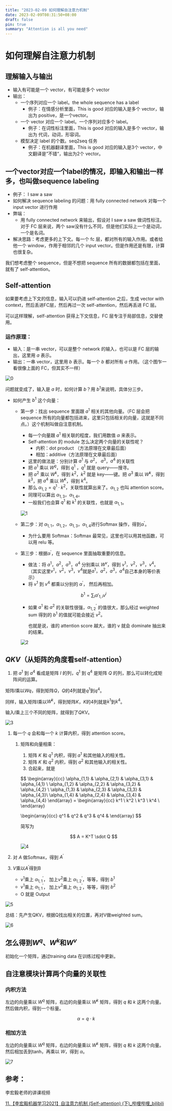 ```yaml
---
title: "2023-02-09 如何理解自注意力机制"  
date: 2023-02-09T08:31:50+08:00  
draft: false  
pin: true 
summary: "Attention is all you need"  
---
```

# 如何理解自注意力机制
## 理解输入与输出

- 输入有可能是一个 vector，有可能是多个 vector
- 输出：
    - 一个序列对应一个 label。the whole sequence has a label
        - 例子：在情感分析里面，This is good 对应的输入是多个 vector，输出为 positive，是一个vector。
    - 一个 vector 对应一个 label。一个序列对应多个 label。
        - 例子：在词性标注里面，This is good 对应的输入是多个 vector，输出为 代词，动词，形容词。
    - 模型决定 label 的个数。seq2seq 任务
        - 例子：在机器翻译里面，This is good 对应的输入是3个 vector，中文翻译是”不错“，输出为2个 vector。

## 一个vector对应一个label的情况，即输入和输出一样多，也叫做sequence labeling

- 例子： I saw a saw
- 如何解决 sequence labeling 的问题：用 fully connected network 对每一个 input vector 进行作用
- 弊端：
    - 用 fully connected network 来输出，假设对 I saw a saw 做词性标注。对于 FC 层来说，两个 saw没有什么不同，但是他们实际上一个是动词，一个是名词。
- 解决思路：考虑更多的上下文。每一个 fc 层，都对所有的输入作用。或者给他一个 window，作用于相邻的几个 input vector。但是作用还是有限，计算也很复杂。

我们想考虑整个 sequence，但是不想把 sequence 所有的数据都包括在里面，就有了 self-attention。

## Self-attention

如果要考虑上下文的信息，输入可以扔进 self-attention 之后，生成 vector with context，然后丢进FC层，然后再过一次 self-attention，然后再丢进 FC 层。

可以这样理解，self-attention 获得上下文信息，FC 层专注于局部信息，交替使用。

### 运作原理：

- 输入：是一串 vector，可以是整个 network 的输入，也可以是 FC 层的输出，这里用 $a$ 表示。
- 输出：一串 vector，这里用  $b$ 表示。每一个 $b$  都对所有 $a$ 作用。（这个图乍一看很像上面的 FC，但其实不一样）

![0](/img/20230209/0.png)

问题就变成了，输入是 $a$ 时，如何计算 $b$？用 $b^1$来说明，具体分三步。

- 如何产生 $b^1$ 这个向量：
    - 第一步：找出 sequence 里面跟 $a^1$ 相关的其他向量。（FC 层会把 sequence 所有的向量都包括进来，这里只包括相关的向量，这就是不同点。）这个机制叫做自注意机制。
        - 每一个向量跟 $a^1$ 相关联的程度，我们用数值 $\alpha$ 来表示。
        - Self-attention 的 module 怎么决定两个向量的关联性呢？
            - 内积：dot product （方法原理在文章最后面）
            - 相加：additive（方法原理在文章最后面）
        - 这里的做法是：分别计算 $a^1$ 与 $a^2$， $a^3$，$a^4$ 的关联性
        - 把 $a^1$ 乘以 $W^q$，得到 $q^1$ ，$q^1$ 就是 query——搜寻。
        - 把 $a^2$ 乘以 $W^k$，得到 $k^2$，$k^2$ 就是 key——键。把 $a^3$ 乘以 $W^k$，得到 $k^3$，把 $a^4$ 乘以 $W^k$，得到 $k^4$。
        - 那么 $\alpha_{1,2} =q^1\cdot k^2$，关联性就算出来了。$\alpha_{1,2}$ 也叫 attention score。
        - 同理可以算出 $\alpha_{1,3}，$$\alpha_{1,4}$。
        - 一般我们也会算 $q^1$ 和 $k^1$ 的关联性，也就是 $\alpha_{1,1}$。
        
        ![1](/img/20230209/1.png)
        
    
    - 第二步：对 $\alpha_{1,1}$，$\alpha_{1,2}$，$\alpha_{1,3}$，$\alpha_{1,4}$进行Softmax 操作，得到$\alpha^\prime$。
        - 为什么要用 Softmax：Softmax 最常见，这里也可以用其他函数，可以用 relu 等。
    - 第三步：根据$\alpha^\prime$，在 sequence 里面抽取重要的信息。
        - 做法：将 $a^1$，$a^2$，$a^3$，$a^4$ 分别乘以 $W^v$，得到 $v^1，$$v^2，$$v^3$，$v^4$。  （其实这里$v^1，v^2，v^3，v^4$就是$a^1，a^2，a^3，a^4$自己本身的等价表示）
        - 将 $v^1$ 到 $v^4$ 都乘以分别的 $\alpha^\prime$， 然后再相加。
        
        $$
        b^1  = \sum_i \alpha\prime_{1,i} v^i
        $$
        
        - 如果 $a^1$ 和 $a^2$ 的关联性很强，$\alpha^\prime_{1,2}$ 的值很大，那么经过 weighted sum 得到的 $b^1$ 的值就可能会接近 $v^2$。
            
            也就是说，谁的 attention score 越大，谁的 v 就会 dominate 抽出来的结果。
            
        
        ![2](/img/20230209/2.png)
        
    

## $QKV$（从矩阵的角度看self-attention）

1. 把 $a^1$ 到 $a^4$ 看成是矩阵 $I$ 的列，$q^1$ 到 $q^4$ 是矩阵 $Q$ 的列，那么可以转化成矩阵间的运算。

矩阵$I$乘以$Wq$，得到矩阵$Q$，$Q$的4列就是$q^1$到$q^4$。

同样，输入矩阵I乘以$W^k$，得到矩阵$K$，$K$的4列就是$k^1$到$k^4$。

输入$I$乘上三个不同的矩阵，就得到了$QKV$。

![3](/img/20230209/3.png)

1. 每一个 $q$ 会和每一个 $k$ 计算内积，得到 attention score。 
    1. 矩阵和向量相乘：
        1. 矩阵 $K$ 和 $q^1$ 内积，得到 $a^1$ 和其他输入的相关性。
        2. 矩阵 $K$ 和 $q^2$ 内积，得到 $a^2$ 和其他输入的相关性。
        3. 合起来，就是
        
        $$
        \begin{array}{cc}
        \alpha_{1,1} & \alpha_{2,1} &   \alpha_{3,1} & \alpha_{4,1} \\ 
        \alpha_{1,2} & \alpha_{2,2} & \alpha_{3,2} & \alpha_{4,2} \\
        \alpha_{1,3} & \alpha_{2,3} & \alpha_{3,3} & \alpha_{4,3}\\
        \alpha_{1,4} & \alpha_{2,4} & \alpha_{3,4} & \alpha_{4,4}
        \end{array} = 
        \begin{array}{cc}
           k^1 \\ 
           k^2 \\
         k^3 \\ 
         k^4 \\  
        \end{array}
        
        \begin{array}{cc}
           q^1 &
           q^2 &
         q^3 &
         q^4 & 
        \end{array}
        $$
        
        简写为
        
        $$
        A = K^T \sdot Q 
        $$
        
        ![4](/img/20230209/4.png)
        
    

1. 对 $A$ 做Softmax，得到 $A^\prime$
2. $V$乘以$A^\prime$得到B
    - $v^1$乘上 $\alpha^\prime_{1,1}$， 加上$v^2$乘上 $\alpha^\prime_{1,2}$，等等，得到 $b^1$
    - $v^1$乘上 $\alpha^\prime_{1,1}$， 加上$v^2$乘上 $\alpha^\prime_{1,2}$，等等，得到 $b^2$
    - O 就是 Output

![5](/img/20230209/5.png)

总结：先产生QKV，根据Q找出相关的位置，再对V做weighted sum。

![6](/img/20230209/6.png)

## 怎么得到$W^q$、$W^k$和$W^v$

初始化一个矩阵，通过training data 在训练过程中更新。

## 自注意模块计算两个向量的关联性

### **内积方法**

左边的向量乘以 $W^q$ 矩阵，右边的向量乘以 $W^k$ 矩阵，得到 $q$ 和 $k$ 这两个向量。然后做内积，得到一个标量。

$$
\alpha = q \cdot k 
$$

### **相加方法**

左边的向量乘以 $W^q$ 矩阵，右边的向量乘以 $W^k$ 矩阵，得到 $q$ 和 $k$ 这两个向量。然后相加丢到tanh，再乘以 $W$，得到 $\alpha$。

![7](/img/20230209/7.png)

## 参考：

李宏毅老师的讲课视频

[11.【李宏毅机器学习2021】自注意力机制 (Self-attention) (下)_哔哩哔哩_bilibili](https://www.bilibili.com/video/BV1v3411r78R?p=2&vd_source=bbd38c44460fafa204a3540d4f8a2657)